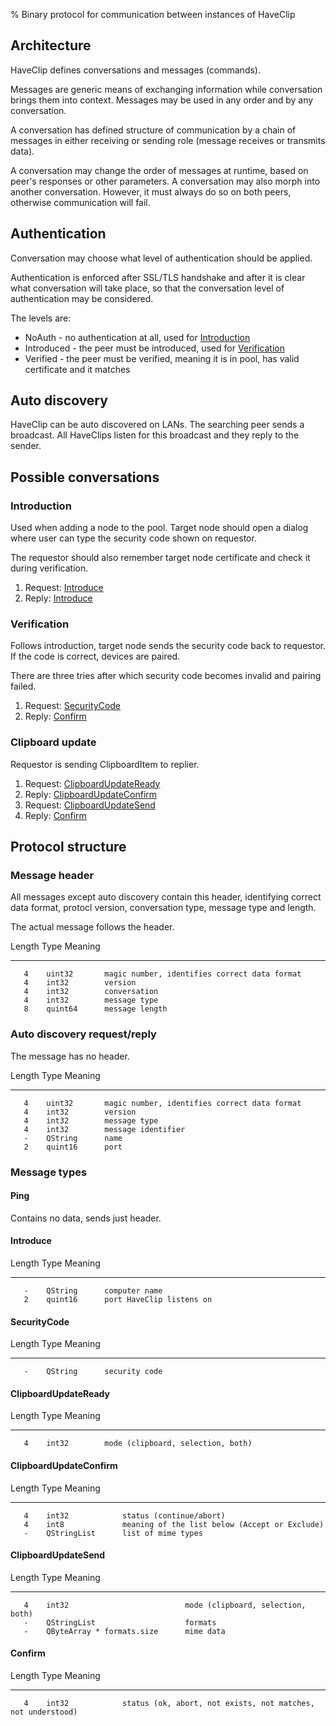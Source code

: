 % Binary protocol for communication between instances of HaveClip

Architecture
------------
HaveClip defines conversations and messages (commands).

Messages are generic means of exchanging information while conversation
brings them into context. Messages may be used in any order
and by any conversation.

A conversation has defined structure of communication by a chain
of messages in either receiving or sending role (message receives
or transmits data).

A conversation may change the order of messages at runtime, based
on peer's responses or other parameters. A conversation may also
morph into another conversation. However, it must always do so on both
peers, otherwise communication will fail.

Authentication
--------------
Conversation may choose what level of authentication should be applied.

Authentication is enforced after SSL/TLS handshake and after it
is clear what conversation will take place, so that the conversation
level of authentication may be considered.

The levels are:

 - NoAuth - no authentication at all, used for [Introduction](#introduction)
 - Introduced - the peer must be introduced, used for [Verification](#verification)
 - Verified - the peer must be verified, meaning it is in pool, has valid
	      certificate and it matches

Auto discovery
--------------
HaveClip can be auto discovered on LANs. The searching peer sends
a broadcast. All HaveClips listen for this broadcast and they
reply to the sender.

Possible conversations
----------------------

### Introduction
Used when adding a node to the pool. Target node should open a dialog
where user can type the security code shown on requestor.

The requestor should also remember target node certificate and check
it during verification.

  1. Request: [Introduce](#introduce)
  2. Reply: [Introduce](#introduce)

### Verification
Follows introduction, target node sends the security code back
to requestor. If the code is correct, devices are paired.

There are three tries after which security code becomes invalid
and pairing failed.

  1. Request: [SecurityCode](#securitycode)
  2. Reply: [Confirm](#confirm)

### Clipboard update

Requestor is sending ClipboardItem to replier.

  1. Request: [ClipboardUpdateReady](#clipboardupdateready)
  2. Reply: [ClipboardUpdateConfirm](#clipboardupdateconfirm)
  3. Request: [ClipboardUpdateSend](#clipboardupdatesend)
  4. Reply: [Confirm](#confirm)


Protocol structure
------------------

### Message header
All messages except auto discovery contain this header, identifying
correct data format, protocl version, conversation type, message type
and length.

The actual message follows the header.

  Length    Type         Meaning
 -------    -------      ------------------------------------------------
       4    uint32       magic number, identifies correct data format
       4    int32        version
       4    int32        conversation
       4    int32        message type
       8    quint64      message length

### Auto discovery request/reply

The message has no header.

  Length    Type         Meaning
 -------    -------      ------------------------------------------------
       4    uint32       magic number, identifies correct data format
       4    int32        version
       4    int32        message type
       4    int32        message identifier
       -    QString      name
       2    quint16      port

### Message types

#### Ping
Contains no data, sends just header.

#### Introduce

  Length    Type         Meaning
 -------    -------      ------------------------------------------------
       -    QString      computer name
       2    quint16      port HaveClip listens on

#### SecurityCode
  Length    Type         Meaning
 -------    -------      -----------------------------------------------
       -    QString      security code

#### ClipboardUpdateReady

  Length    Type         Meaning
 -------    -------      ------------------------------------------------
       4    int32        mode (clipboard, selection, both)

#### ClipboardUpdateConfirm

  Length    Type             Meaning
 -------    -----------      ------------------------------------------------
       4    int32            status (continue/abort)
       4    int8             meaning of the list below (Accept or Exclude)
       -    QStringList      list of mime types

#### ClipboardUpdateSend

  Length    Type                           Meaning
 -------    -------------------------      ------------------------------------------------
       4    int32                          mode (clipboard, selection, both)
       -    QStringList                    formats
       -    QByteArray * formats.size      mime data

#### Confirm

  Length    Type             Meaning
 -------    -----------      -----------------------------------------------------------
       4    int32            status (ok, abort, not exists, not matches, not understood)
